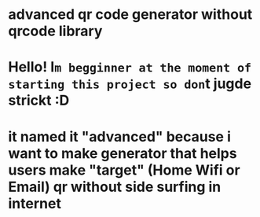 # advanced qr code generator without qrcode library
# Hello! I`m begginner at the moment of starting this project so don`t jugde strickt :D
# it named it "advanced" because i want to make generator that helps users make "target" (Home Wifi or Email) qr without side surfing in internet

